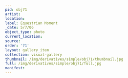 ```yaml
---
pid: obj71
artist: 
location: 
label: Equestrian Moment
_date: 5/7/06
object_type: photo
current_location: 
source: 
order: '71'
layout: gallery_item
collection: visual-gallery
thumbnail: /img/derivatives/simple/obj71/thumbnail.jpg
full: /img/derivatives/simple/obj71/full.jpg
manifest: 
---
```

